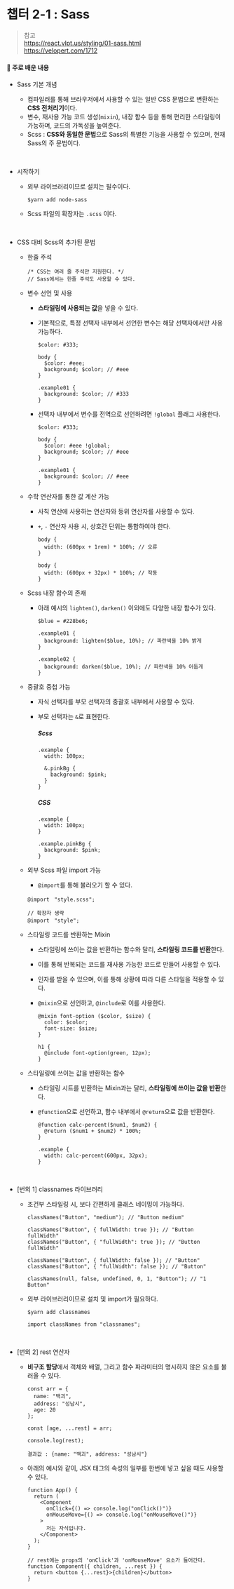 # 챕터 2-1 : Sass

> 참고 <br> https://react.vlpt.us/styling/01-sass.html <br> https://velopert.com/1712

#### 📕 주로 배운 내용

- Sass 기본 개념

  - 컴파일러를 통해 브라우저에서 사용할 수 있는 일반 CSS 문법으로 변환하는 **CSS 전처리기**이다.
  - 변수, 재사용 가능 코드 생성(`mixin`), 내장 함수 등을 통해 편리한 스타일링이 가능하며, 코드의 가독성을 높여준다.
  - Scss : **CSS와 동일한 문법**으로 Sass의 특별한 기능을 사용할 수 있으며, 현재 Sass의 주 문법이다.<br>

<br>

- 시작하기

  - 외부 라이브러리이므로 설치는 필수이다.
    ```
    $yarn add node-sass
    ```
  - Scss 파일의 확장자는 `.scss` 이다.

<br>

- CSS 대비 Scss의 추가된 문법

  - 한줄 주석
    ```
    /* CSS는 여러 줄 주석만 지원한다. */
    // Sass에서는 한줄 주석도 사용할 수 있다.
    ```
  - 변수 선언 및 사용

    - **스타일링에 사용되는 값**을 넣을 수 있다.
    - 기본적으로, 특정 선택자 내부에서 선언한 변수는 해당 선택자에서만 사용 가능하다.

      ```
      $color: #333;

      body {
        $color: #eee;
        background; $color; // #eee
      }

      .example01 {
        background: $color; // #333
      }
      ```

    - 선택자 내부에서 변수를 전역으로 선언하려면 `!global` 플래그 사용한다.

      ```
      $color: #333;

      body {
        $color: #eee !global;
        background; $color; // #eee
      }

      .example01 {
        background: $color; // #eee
      }
      ```

  - 수학 연산자를 통한 값 계산 가능

    - 사칙 연산에 사용하는 연산자와 등위 연산자를 사용할 수 있다.
    - `+`, `-` 연산자 사용 시, 상호간 단위는 통합하여야 한다.

      ```
      body {
        width: (600px + 1rem) * 100%; // 오류
      }
      ```

      ```
      body {
        width: (600px + 32px) * 100%; // 작동
      }
      ```

  - Scss 내장 함수의 존재

    - 아래 예시의 `lighten()`, `darken()` 이외에도 다양한 내장 함수가 있다.

      ```
      $blue = #228be6;

      .example01 {
        background: lighten($blue, 10%); // 파란색을 10% 밝게
      }

      .example02 {
        background: darken($blue, 10%); // 파란색을 10% 어둡게
      }
      ```

  - 중괄호 중첩 가능

    - 자식 선택자를 부모 선택자의 중괄호 내부에서 사용할 수 있다.
    - 부모 선택자는 `&`로 표현한다.

      ##### Scss

      ```
      .example {
        width: 100px;

        &.pinkBg {
          background: $pink;
        }
      }
      ```

      ##### CSS

      ```
      .example {
        width: 100px;
      }

      .example.pinkBg {
        background: $pink;
      }
      ```

  - 외부 Scss 파일 import 가능

    - `@import`를 통해 불러오기 할 수 있다.

    ```
    @importㅤ"style.scss";
    ```

    ```
    // 확장자 생략
    @importㅤ"style";
    ```

  - 스타일링 코드를 반환하는 Mixin

    - 스타일링에 쓰이는 값을 반환하는 함수와 달리, **스타일링 코드를 반환**한다.
    - 이를 통해 반복되는 코드를 재사용 가능한 코드로 만들어 사용할 수 있다.
    - 인자를 받을 수 있으며, 이를 통해 상황에 따라 다른 스타일을 적용할 수 있다.
    - `@mixin`으로 선언하고, `@include`로 이를 사용한다.

      ```
      @mixin font-option ($color, $size) {
        color: $color;
        font-size: $size;
      }

      h1 {
        @include font-option(green, 12px);
      }
      ```

  - 스타일링에 쓰이는 값을 반환하는 함수

    - 스타일링 시트를 반환하는 Mixin과는 달리, **스타일링에 쓰이는 값을 반환**한다.
    - `@function`으로 선언하고, 함수 내부에서 `@return`으로 값을 반환한다.

      ```
      @function calc-percent($num1, $num2) {
        @return ($num1 + $num2) * 100%;
      }

      .example {
        width: calc-percent(600px, 32px);
      }
      ```

<br>

- [번외 1] classnames 라이브러리

  - 조건부 스타일링 시, 보다 간편하게 클래스 네이밍이 가능하다.

    ```
    classNames("Button", "medium"); // "Button medium"

    classNames("Button", { fullWidth: true }); // "Button fullWidth"
    classNames("Button", { "fullWidth": true }); // "Button fullWidth"

    classNames("Button", { fullWidth: false }); // "Button"
    classNames("Button", { "fullWidth": false }); // "Button"

    classNames(null, false, undefined, 0, 1, "Button"); // "1 Button"
    ```

  - 외부 라이브러리이므로 설치 및 import가 필요하다.
    ```
    $yarn add classnames
    ```
    ```
    import classNames from "classnames";
    ```

<br>

- [번외 2] rest 연산자

  - **비구조 할당**에서 객체와 배열, 그리고 함수 파라미터의 명시하지 않은 요소를 불러올 수 있다.

    ```
    const arr = {
      name: "백괴",
      address: "성남시",
      age: 20
    };

    const [age, ...rest] = arr;

    console.log(rest);
    ```

    ```
    결과값 : {name: "백괴", address: "성남시"}
    ```

  - 아래의 예시와 같이, JSX 태그의 속성의 일부를 한번에 넣고 싶을 때도 사용할 수 있다.

    ```
    function App() {
      return (
        <Component
          onClick={() => console.log("onClick()")}
          onMouseMove={() => console.log("onMouseMove()")}
        >
          저는 자식입니다.
        </Component>
      );
    }
    ```

    ```
    // rest에는 props의 'onClick'과 'onMouseMove' 요소가 들어간다.
    function Component({ children, ...rest }) {
      return <button {...rest}>{children}</button>
    }
    ```
